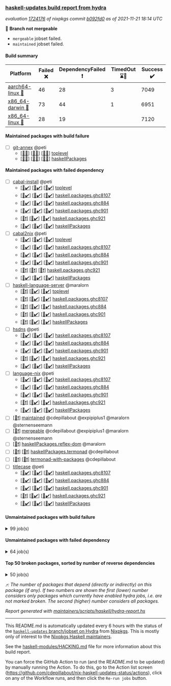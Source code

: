 ### [haskell-updates build report from hydra](https://hydra.nixos.org/jobset/nixpkgs/haskell-updates)
*evaluation [1724176](https://hydra.nixos.org/eval/1724176) of nixpkgs commit [b092fd0](https://github.com/NixOS/nixpkgs/commits/b092fd0cbfef5460940ebedde2d2bffcd016a609) as of 2021-11-21 18:14 UTC*

:red_circle: **Branch not mergeable**
  * `mergeable` jobset failed.
  * `maintained` jobset failed.

#### Build summary

 | Platform | Failed :x: | DependencyFailed :heavy_exclamation_mark: | TimedOut :hourglass::no_entry_sign: | Success :heavy_check_mark: | 
 | --- | --- | --- | --- | --- | 
 | [aarch64-linux :iphone:](https://hydra.nixos.org/eval/1724176?filter=.aarch64-linux) | 46 | 28 | 3 | 7049 | 
 | [x86_64-darwin :apple:](https://hydra.nixos.org/eval/1724176?filter=.x86_64-darwin) | 73 | 44 | 1 | 6951 | 
 | [x86_64-linux :penguin:](https://hydra.nixos.org/eval/1724176?filter=.x86_64-linux) | 28 | 19 |  | 7120 | 
#### Maintained packages with build failure
- [ ] [git-annex](https://hydra.nixos.org/eval/1724176?filter=git-annex) @peti
  - [[:iphone::x:]](https://hydra.nixos.org/build/158957384) [[:apple::x:]](https://hydra.nixos.org/build/158957386) [[:penguin::x:]](https://hydra.nixos.org/build/158957381) [toplevel](https://hydra.nixos.org/eval/1724176?filter=git-annex)
  - [[:iphone::x:]](https://hydra.nixos.org/build/158957385) [[:apple::x:]](https://hydra.nixos.org/build/158957382) [[:penguin::x:]](https://hydra.nixos.org/build/158957383) [haskellPackages](https://hydra.nixos.org/eval/1724176?filter=haskellPackages.git-annex)
#### Maintained packages with failed dependency
- [ ] [cabal-install](https://hydra.nixos.org/eval/1724176?filter=cabal-install) @peti
  - [[:iphone::heavy_check_mark:]](https://hydra.nixos.org/build/158859488) [[:apple::heavy_check_mark:]](https://hydra.nixos.org/build/158857096) [[:penguin::heavy_check_mark:]](https://hydra.nixos.org/build/158854179) [toplevel](https://hydra.nixos.org/eval/1724176?filter=cabal-install)
  - [[:iphone::heavy_check_mark:]](https://hydra.nixos.org/build/158849756) [[:apple::heavy_check_mark:]](https://hydra.nixos.org/build/158850633) [[:penguin::heavy_check_mark:]](https://hydra.nixos.org/build/158853726) [haskell.packages.ghc8107](https://hydra.nixos.org/eval/1724176?filter=haskell.packages.ghc8107.cabal-install)
  - [[:iphone::heavy_check_mark:]](https://hydra.nixos.org/build/158862111) [[:apple::heavy_check_mark:]](https://hydra.nixos.org/build/158853501) [[:penguin::heavy_check_mark:]](https://hydra.nixos.org/build/158854679) [haskell.packages.ghc884](https://hydra.nixos.org/eval/1724176?filter=haskell.packages.ghc884.cabal-install)
  - [[:iphone::heavy_check_mark:]](https://hydra.nixos.org/build/158848129) [[:apple::heavy_check_mark:]](https://hydra.nixos.org/build/158852590) [[:penguin::heavy_check_mark:]](https://hydra.nixos.org/build/158852703) [haskell.packages.ghc901](https://hydra.nixos.org/eval/1724176?filter=haskell.packages.ghc901.cabal-install)
  - [[:iphone::heavy_exclamation_mark:]](https://hydra.nixos.org/build/158858423) [[:apple::heavy_check_mark:]](https://hydra.nixos.org/build/158848823) [[:penguin::heavy_check_mark:]](https://hydra.nixos.org/build/158851921) [haskell.packages.ghc921](https://hydra.nixos.org/eval/1724176?filter=haskell.packages.ghc921.cabal-install)
  - [[:iphone::heavy_check_mark:]](https://hydra.nixos.org/build/158861502) [[:apple::heavy_check_mark:]](https://hydra.nixos.org/build/158859272) [[:penguin::heavy_check_mark:]](https://hydra.nixos.org/build/158861834) [haskellPackages](https://hydra.nixos.org/eval/1724176?filter=haskellPackages.cabal-install)
- [ ] [cabal2nix](https://hydra.nixos.org/eval/1724176?filter=cabal2nix) @peti
  - [[:iphone::heavy_check_mark:]](https://hydra.nixos.org/build/158861540) [[:apple::heavy_check_mark:]](https://hydra.nixos.org/build/158852457) [[:penguin::heavy_check_mark:]](https://hydra.nixos.org/build/158855330) [toplevel](https://hydra.nixos.org/eval/1724176?filter=cabal2nix)
  - [[:iphone::heavy_check_mark:]](https://hydra.nixos.org/build/158847732) [[:apple::heavy_check_mark:]](https://hydra.nixos.org/build/158858428) [[:penguin::heavy_check_mark:]](https://hydra.nixos.org/build/158859722) [haskell.packages.ghc8107](https://hydra.nixos.org/eval/1724176?filter=haskell.packages.ghc8107.cabal2nix)
  - [[:iphone::heavy_check_mark:]](https://hydra.nixos.org/build/158847921) [[:apple::heavy_check_mark:]](https://hydra.nixos.org/build/158855895) [[:penguin::heavy_check_mark:]](https://hydra.nixos.org/build/158853678) [haskell.packages.ghc884](https://hydra.nixos.org/eval/1724176?filter=haskell.packages.ghc884.cabal2nix)
  - [[:iphone::heavy_check_mark:]](https://hydra.nixos.org/build/158949826) [[:apple::heavy_check_mark:]](https://hydra.nixos.org/build/158949834) [[:penguin::heavy_check_mark:]](https://hydra.nixos.org/build/158949831) [haskell.packages.ghc901](https://hydra.nixos.org/eval/1724176?filter=haskell.packages.ghc901.cabal2nix)
  - [[:iphone::heavy_exclamation_mark:]](https://hydra.nixos.org/build/158949833) [[:apple::heavy_exclamation_mark:]](https://hydra.nixos.org/build/158949842) [[:penguin::heavy_exclamation_mark:]](https://hydra.nixos.org/build/158949824) [haskell.packages.ghc921](https://hydra.nixos.org/eval/1724176?filter=haskell.packages.ghc921.cabal2nix)
  - [[:iphone::heavy_check_mark:]](https://hydra.nixos.org/build/158850234) [[:apple::heavy_check_mark:]](https://hydra.nixos.org/build/158861684) [[:penguin::heavy_check_mark:]](https://hydra.nixos.org/build/158858318) [haskellPackages](https://hydra.nixos.org/eval/1724176?filter=haskellPackages.cabal2nix)
- [ ] [haskell-language-server](https://hydra.nixos.org/eval/1724176?filter=haskell-language-server) @maralorn
  - [[:iphone::heavy_exclamation_mark:]](https://hydra.nixos.org/build/158949827) [[:apple::heavy_check_mark:]](https://hydra.nixos.org/build/158949851) [[:penguin::heavy_check_mark:]](https://hydra.nixos.org/build/158949828) [toplevel](https://hydra.nixos.org/eval/1724176?filter=haskell-language-server)
  - [[:iphone::heavy_exclamation_mark:]](https://hydra.nixos.org/build/158949844) [[:apple::heavy_check_mark:]](https://hydra.nixos.org/build/158948520) [[:penguin::heavy_check_mark:]](https://hydra.nixos.org/build/158948509) [haskell.packages.ghc8107](https://hydra.nixos.org/eval/1724176?filter=haskell.packages.ghc8107.haskell-language-server)
  - [[:iphone::heavy_exclamation_mark:]](https://hydra.nixos.org/build/158949849) [[:apple::heavy_check_mark:]](https://hydra.nixos.org/build/158948518) [[:penguin::heavy_check_mark:]](https://hydra.nixos.org/build/158948523) [haskell.packages.ghc884](https://hydra.nixos.org/eval/1724176?filter=haskell.packages.ghc884.haskell-language-server)
  - [[:iphone::heavy_exclamation_mark:]](https://hydra.nixos.org/build/158949848) [[:apple::heavy_check_mark:]](https://hydra.nixos.org/build/158949839) [[:penguin::heavy_check_mark:]](https://hydra.nixos.org/build/158949840) [haskell.packages.ghc901](https://hydra.nixos.org/eval/1724176?filter=haskell.packages.ghc901.haskell-language-server)
  - [[:iphone::heavy_exclamation_mark:]](https://hydra.nixos.org/build/158949850) [[:apple::heavy_check_mark:]](https://hydra.nixos.org/build/158948515) [[:penguin::heavy_check_mark:]](https://hydra.nixos.org/build/158948521) [haskellPackages](https://hydra.nixos.org/eval/1724176?filter=haskellPackages.haskell-language-server)
- [ ] [hsdns](https://hydra.nixos.org/eval/1724176?filter=hsdns) @peti
  - [[:iphone::heavy_check_mark:]](https://hydra.nixos.org/build/158167926) [[:apple::heavy_check_mark:]](https://hydra.nixos.org/build/158177816) [[:penguin::heavy_check_mark:]](https://hydra.nixos.org/build/158184888) [haskell.packages.ghc8107](https://hydra.nixos.org/eval/1724176?filter=haskell.packages.ghc8107.hsdns)
  - [[:iphone::heavy_check_mark:]](https://hydra.nixos.org/build/158178147) [[:apple::heavy_check_mark:]](https://hydra.nixos.org/build/158171568) [[:penguin::heavy_check_mark:]](https://hydra.nixos.org/build/158180260) [haskell.packages.ghc884](https://hydra.nixos.org/eval/1724176?filter=haskell.packages.ghc884.hsdns)
  - [[:iphone::heavy_check_mark:]](https://hydra.nixos.org/build/158173050) [[:apple::heavy_check_mark:]](https://hydra.nixos.org/build/158183912) [[:penguin::heavy_check_mark:]](https://hydra.nixos.org/build/158167851) [haskell.packages.ghc901](https://hydra.nixos.org/eval/1724176?filter=haskell.packages.ghc901.hsdns)
  - [[:iphone::heavy_exclamation_mark:]](https://hydra.nixos.org/build/158856827) [[:apple::heavy_check_mark:]](https://hydra.nixos.org/build/158857146) [[:penguin::heavy_check_mark:]](https://hydra.nixos.org/build/158852262) [haskell.packages.ghc921](https://hydra.nixos.org/eval/1724176?filter=haskell.packages.ghc921.hsdns)
  - [[:iphone::heavy_check_mark:]](https://hydra.nixos.org/build/158179287) [[:apple::heavy_check_mark:]](https://hydra.nixos.org/build/158174569) [[:penguin::heavy_check_mark:]](https://hydra.nixos.org/build/158171448) [haskellPackages](https://hydra.nixos.org/eval/1724176?filter=haskellPackages.hsdns)
- [ ] [language-nix](https://hydra.nixos.org/eval/1724176?filter=language-nix) @peti
  - [[:iphone::heavy_check_mark:]](https://hydra.nixos.org/build/158858884) [[:apple::heavy_check_mark:]](https://hydra.nixos.org/build/158850764) [[:penguin::heavy_check_mark:]](https://hydra.nixos.org/build/158855967) [haskell.packages.ghc8107](https://hydra.nixos.org/eval/1724176?filter=haskell.packages.ghc8107.language-nix)
  - [[:iphone::heavy_check_mark:]](https://hydra.nixos.org/build/158855687) [[:apple::heavy_check_mark:]](https://hydra.nixos.org/build/158860034) [[:penguin::heavy_check_mark:]](https://hydra.nixos.org/build/158862156) [haskell.packages.ghc884](https://hydra.nixos.org/eval/1724176?filter=haskell.packages.ghc884.language-nix)
  - [[:iphone::heavy_check_mark:]](https://hydra.nixos.org/build/158949852) [[:apple::heavy_check_mark:]](https://hydra.nixos.org/build/158949829) [[:penguin::heavy_check_mark:]](https://hydra.nixos.org/build/158949823) [haskell.packages.ghc901](https://hydra.nixos.org/eval/1724176?filter=haskell.packages.ghc901.language-nix)
  - [[:iphone::heavy_exclamation_mark:]](https://hydra.nixos.org/build/158949841) [[:apple::heavy_check_mark:]](https://hydra.nixos.org/build/158949835) [[:penguin::heavy_check_mark:]](https://hydra.nixos.org/build/158949838) [haskell.packages.ghc921](https://hydra.nixos.org/eval/1724176?filter=haskell.packages.ghc921.language-nix)
  - [[:iphone::heavy_check_mark:]](https://hydra.nixos.org/build/158858262) [[:apple::heavy_check_mark:]](https://hydra.nixos.org/build/158859525) [[:penguin::heavy_check_mark:]](https://hydra.nixos.org/build/158851511) [haskellPackages](https://hydra.nixos.org/eval/1724176?filter=haskellPackages.language-nix)
- [ ] [[:penguin::heavy_exclamation_mark:]](https://hydra.nixos.org/build/158957380) [maintained](https://hydra.nixos.org/eval/1724176?filter=maintained) @cdepillabout @expipiplus1 @maralorn @sternenseemann
- [ ] [[:penguin::heavy_exclamation_mark:]](https://hydra.nixos.org/build/158949832) [mergeable](https://hydra.nixos.org/eval/1724176?filter=mergeable) @cdepillabout @expipiplus1 @maralorn @sternenseemann
- [ ] [[:penguin::heavy_exclamation_mark:]](https://hydra.nixos.org/build/158858461) [haskellPackages.reflex-dom](https://hydra.nixos.org/eval/1724176?filter=haskellPackages.reflex-dom) @maralorn
- [ ] [[:iphone::heavy_exclamation_mark:]](https://hydra.nixos.org/build/158854925) [[:penguin::heavy_exclamation_mark:]](https://hydra.nixos.org/build/158849076) [haskellPackages.termonad](https://hydra.nixos.org/eval/1724176?filter=haskellPackages.termonad) @cdepillabout
- [ ] [[:iphone::heavy_exclamation_mark:]](https://hydra.nixos.org/build/158854335) [[:penguin::heavy_exclamation_mark:]](https://hydra.nixos.org/build/158859447) [termonad-with-packages](https://hydra.nixos.org/eval/1724176?filter=termonad-with-packages) @cdepillabout
- [ ] [titlecase](https://hydra.nixos.org/eval/1724176?filter=titlecase) @peti
  - [[:iphone::heavy_check_mark:]](https://hydra.nixos.org/build/158852347) [[:apple::heavy_check_mark:]](https://hydra.nixos.org/build/158854243) [[:penguin::heavy_check_mark:]](https://hydra.nixos.org/build/158847876) [haskell.packages.ghc8107](https://hydra.nixos.org/eval/1724176?filter=haskell.packages.ghc8107.titlecase)
  - [[:iphone::heavy_check_mark:]](https://hydra.nixos.org/build/158849776) [[:apple::heavy_check_mark:]](https://hydra.nixos.org/build/158850772) [[:penguin::heavy_check_mark:]](https://hydra.nixos.org/build/158853456) [haskell.packages.ghc884](https://hydra.nixos.org/eval/1724176?filter=haskell.packages.ghc884.titlecase)
  - [[:iphone::heavy_check_mark:]](https://hydra.nixos.org/build/158860823) [[:apple::heavy_check_mark:]](https://hydra.nixos.org/build/158847764) [[:penguin::heavy_check_mark:]](https://hydra.nixos.org/build/158850091) [haskell.packages.ghc901](https://hydra.nixos.org/eval/1724176?filter=haskell.packages.ghc901.titlecase)
  - [[:iphone::heavy_exclamation_mark:]](https://hydra.nixos.org/build/158853791) [[:apple::heavy_check_mark:]](https://hydra.nixos.org/build/158857747) [[:penguin::heavy_check_mark:]](https://hydra.nixos.org/build/158850179) [haskell.packages.ghc921](https://hydra.nixos.org/eval/1724176?filter=haskell.packages.ghc921.titlecase)
  - [[:iphone::heavy_check_mark:]](https://hydra.nixos.org/build/158851159) [[:apple::heavy_check_mark:]](https://hydra.nixos.org/build/158857090) [[:penguin::heavy_check_mark:]](https://hydra.nixos.org/build/158854010) [haskellPackages](https://hydra.nixos.org/eval/1724176?filter=haskellPackages.titlecase)
#### Unmaintained packages with build failure
<details><summary>99 job(s) </summary>

- [ ] [[:iphone::heavy_check_mark:]](https://hydra.nixos.org/build/158174882) [[:apple::x:]](https://hydra.nixos.org/build/158178724) [[:penguin::heavy_check_mark:]](https://hydra.nixos.org/build/158186251) [haskellPackages.sdp](https://hydra.nixos.org/eval/1724176?filter=haskellPackages.sdp)  :arrow_heading_up: 9 | 9
- [ ] [[:iphone::x:]](https://hydra.nixos.org/build/158847971) [[:penguin::x:]](https://hydra.nixos.org/build/158848199) [haskellPackages.gi-javascriptcore](https://hydra.nixos.org/eval/1724176?filter=haskellPackages.gi-javascriptcore)  :arrow_heading_up: 7 | 18
- [ ] [[:iphone::x:]](https://hydra.nixos.org/build/158851318) [[:apple::x:]](https://hydra.nixos.org/build/158855892) [[:penguin::x:]](https://hydra.nixos.org/build/158859096) [haskellPackages.gi-soup](https://hydra.nixos.org/eval/1724176?filter=haskellPackages.gi-soup)  :arrow_heading_up: 7 | 18
- [ ] [[:iphone::heavy_check_mark:]](https://hydra.nixos.org/build/158861466) [[:apple::x:]](https://hydra.nixos.org/build/158852705) [[:penguin::heavy_check_mark:]](https://hydra.nixos.org/build/158856537) [haskellPackages.di-core](https://hydra.nixos.org/eval/1724176?filter=haskellPackages.di-core)  :arrow_heading_up: 7 | 11
- [ ] [[:iphone::heavy_check_mark:]](https://hydra.nixos.org/build/158861334) [[:apple::x:]](https://hydra.nixos.org/build/158851459) [[:penguin::heavy_check_mark:]](https://hydra.nixos.org/build/158850490) [haskellPackages.junit-xml](https://hydra.nixos.org/eval/1724176?filter=haskellPackages.junit-xml)  :arrow_heading_up: 7 | 9
- [ ] [[:iphone::heavy_check_mark:]](https://hydra.nixos.org/build/158858340) [[:apple::x:]](https://hydra.nixos.org/build/158849240) [[:penguin::heavy_check_mark:]](https://hydra.nixos.org/build/158857820) [haskellPackages.thyme](https://hydra.nixos.org/eval/1724176?filter=haskellPackages.thyme)  :arrow_heading_up: 6 | 15
- [ ] [[:iphone::x:]](https://hydra.nixos.org/build/158849103) [[:apple::heavy_check_mark:]](https://hydra.nixos.org/build/158851457) [[:penguin::heavy_check_mark:]](https://hydra.nixos.org/build/158850080) [haskellPackages.libBF](https://hydra.nixos.org/eval/1724176?filter=haskellPackages.libBF)  :arrow_heading_up: 4 | 20
- [ ] [[:iphone::heavy_check_mark:]](https://hydra.nixos.org/build/158849948) [[:apple::x:]](https://hydra.nixos.org/build/158854538) [[:penguin::heavy_check_mark:]](https://hydra.nixos.org/build/158848072) [haskellPackages.exinst](https://hydra.nixos.org/eval/1724176?filter=haskellPackages.exinst)  :arrow_heading_up: 4 | 6
- [ ] [[:iphone::x:]](https://hydra.nixos.org/build/158850684) [[:apple::x:]](https://hydra.nixos.org/build/158854648) [[:penguin::x:]](https://hydra.nixos.org/build/158855313) [haskellPackages.gi-gst](https://hydra.nixos.org/eval/1724176?filter=haskellPackages.gi-gst)  :arrow_heading_up: 3 | 6
- [ ] [[:iphone::x:]](https://hydra.nixos.org/build/158850642) [[:apple::heavy_check_mark:]](https://hydra.nixos.org/build/158848989) [[:penguin::heavy_check_mark:]](https://hydra.nixos.org/build/158849778) [haskellPackages.ptr-poker](https://hydra.nixos.org/eval/1724176?filter=haskellPackages.ptr-poker)  :arrow_heading_up: 3 | 4
- [ ] [[:iphone::x:]](https://hydra.nixos.org/build/158948460) [[:penguin::x:]](https://hydra.nixos.org/build/158948459) [haskellPackages.gi-cogl](https://hydra.nixos.org/eval/1724176?filter=haskellPackages.gi-cogl)  :arrow_heading_up: 2 | 2
- [ ] [[:iphone::x:]](https://hydra.nixos.org/build/158860520) [[:apple::heavy_check_mark:]](https://hydra.nixos.org/build/158856485) [[:penguin::heavy_check_mark:]](https://hydra.nixos.org/build/158848207) [haskellPackages.OrderedBits](https://hydra.nixos.org/eval/1724176?filter=haskellPackages.OrderedBits)  :arrow_heading_up: 1 | 36
- [ ] [[:iphone::x:]](https://hydra.nixos.org/build/158857945) [[:apple::heavy_check_mark:]](https://hydra.nixos.org/build/158850842) [[:penguin::heavy_check_mark:]](https://hydra.nixos.org/build/158850289) [haskellPackages.type-natural](https://hydra.nixos.org/eval/1724176?filter=haskellPackages.type-natural)  :arrow_heading_up: 1 | 4
- [ ] [[:iphone::x:]](https://hydra.nixos.org/build/158171488) [[:apple::heavy_check_mark:]](https://hydra.nixos.org/build/158166466) [[:penguin::heavy_check_mark:]](https://hydra.nixos.org/build/158176025) [haskellPackages.long-double](https://hydra.nixos.org/eval/1724176?filter=haskellPackages.long-double)  :arrow_heading_up: 1 | 2
- [ ] [[:iphone::x:]](https://hydra.nixos.org/build/158856719) [[:apple::x:]](https://hydra.nixos.org/build/158858493) [[:penguin::x:]](https://hydra.nixos.org/build/158852016) [haskellPackages.dovetail](https://hydra.nixos.org/eval/1724176?filter=haskellPackages.dovetail)  :arrow_heading_up: 1 | 1
- [ ] [[:iphone::x:]](https://hydra.nixos.org/build/158174481) [[:apple::x:]](https://hydra.nixos.org/build/158173479) [[:penguin::heavy_check_mark:]](https://hydra.nixos.org/build/158172713) [haskellPackages.easytensor](https://hydra.nixos.org/eval/1724176?filter=haskellPackages.easytensor)  :arrow_heading_up: 1 | 1
- [ ] [[:iphone::heavy_check_mark:]](https://hydra.nixos.org/build/158859418) [[:apple::x:]](https://hydra.nixos.org/build/158858379) [[:penguin::heavy_check_mark:]](https://hydra.nixos.org/build/158849295) [haskellPackages.gi-gdkx11](https://hydra.nixos.org/eval/1724176?filter=haskellPackages.gi-gdkx11)  :arrow_heading_up: 1 | 1
- [ ] [[:iphone::x:]](https://hydra.nixos.org/build/158851393) [[:apple::x:]](https://hydra.nixos.org/build/158855696) [[:penguin::x:]](https://hydra.nixos.org/build/158852214) [haskellPackages.gi-json](https://hydra.nixos.org/eval/1724176?filter=haskellPackages.gi-json)  :arrow_heading_up: 1 | 1
- [ ] [[:iphone::x:]](https://hydra.nixos.org/build/158850107) [[:apple::x:]](https://hydra.nixos.org/build/158861974) [[:penguin::x:]](https://hydra.nixos.org/build/158853277) [haskellPackages.gi-pangocairo](https://hydra.nixos.org/eval/1724176?filter=haskellPackages.gi-pangocairo)  :arrow_heading_up: 1 | 1
- [ ] [[:iphone::x:]](https://hydra.nixos.org/build/158848423) [[:penguin::x:]](https://hydra.nixos.org/build/158855668) [haskellPackages.gi-vte](https://hydra.nixos.org/eval/1724176?filter=haskellPackages.gi-vte)  :arrow_heading_up: 1 | 1
- [ ] [[:iphone::x:]](https://hydra.nixos.org/build/158948524) [[:apple::heavy_check_mark:]](https://hydra.nixos.org/build/158948514) [[:penguin::heavy_check_mark:]](https://hydra.nixos.org/build/158948512) [haskellPackages.hls-hlint-plugin](https://hydra.nixos.org/eval/1724176?filter=haskellPackages.hls-hlint-plugin)  :arrow_heading_up: 1 | 1
- [ ] [[:iphone::heavy_check_mark:]](https://hydra.nixos.org/build/158171757) [[:apple::x:]](https://hydra.nixos.org/build/158166135) [[:penguin::heavy_check_mark:]](https://hydra.nixos.org/build/158176699) [haskellPackages.keep-alive](https://hydra.nixos.org/eval/1724176?filter=haskellPackages.keep-alive)  :arrow_heading_up: 1 | 1
- [ ] [[:iphone::heavy_check_mark:]](https://hydra.nixos.org/build/158853648) [[:apple::x:]](https://hydra.nixos.org/build/158848056) [[:penguin::heavy_check_mark:]](https://hydra.nixos.org/build/158859990) [haskellPackages.loc](https://hydra.nixos.org/eval/1724176?filter=haskellPackages.loc)  :arrow_heading_up: 1 | 1
- [ ] [[:iphone::x:]](https://hydra.nixos.org/build/158860031) [[:apple::heavy_check_mark:]](https://hydra.nixos.org/build/158855160) [[:penguin::heavy_check_mark:]](https://hydra.nixos.org/build/158849207) [haskellPackages.nlopt-haskell](https://hydra.nixos.org/eval/1724176?filter=haskellPackages.nlopt-haskell)  :arrow_heading_up: 1 | 1
- [ ] [[:iphone::heavy_check_mark:]](https://hydra.nixos.org/build/158856287) [[:apple::x:]](https://hydra.nixos.org/build/158850438) [[:penguin::heavy_check_mark:]](https://hydra.nixos.org/build/158860855) [haskellPackages.opencv](https://hydra.nixos.org/eval/1724176?filter=haskellPackages.opencv)  :arrow_heading_up: 1 | 1
- [ ] [[:iphone::heavy_check_mark:]](https://hydra.nixos.org/build/158857322) [[:apple::x:]](https://hydra.nixos.org/build/158860470) [[:penguin::heavy_check_mark:]](https://hydra.nixos.org/build/158848735) [haskellPackages.sequence-formats](https://hydra.nixos.org/eval/1724176?filter=haskellPackages.sequence-formats)  :arrow_heading_up: 1 | 1
- [ ] [[:iphone::x:]](https://hydra.nixos.org/build/158178337) [[:apple::heavy_check_mark:]](https://hydra.nixos.org/build/158169670) [[:penguin::heavy_check_mark:]](https://hydra.nixos.org/build/158175314) [haskellPackages.unicode-properties](https://hydra.nixos.org/eval/1724176?filter=haskellPackages.unicode-properties)  :arrow_heading_up: 1 | 1
- [ ] [[:iphone::x:]](https://hydra.nixos.org/build/158857571) [[:apple::heavy_check_mark:]](https://hydra.nixos.org/build/158861149) [[:penguin::heavy_check_mark:]](https://hydra.nixos.org/build/158854318) [haskellPackages.accelerate-llvm](https://hydra.nixos.org/eval/1724176?filter=haskellPackages.accelerate-llvm)  :arrow_heading_up: 0 | 8
- [ ] [[:iphone::x:]](https://hydra.nixos.org/build/158177182) [[:apple::heavy_check_mark:]](https://hydra.nixos.org/build/158173873) [[:penguin::heavy_check_mark:]](https://hydra.nixos.org/build/158167438) [haskellPackages.freetype2](https://hydra.nixos.org/eval/1724176?filter=haskellPackages.freetype2)  :arrow_heading_up: 0 | 7
- [ ] [[:iphone::heavy_check_mark:]](https://hydra.nixos.org/build/158854490) [[:apple::x:]](https://hydra.nixos.org/build/158855324) [[:penguin::heavy_check_mark:]](https://hydra.nixos.org/build/158861234) [haskellPackages.pipes-zlib](https://hydra.nixos.org/eval/1724176?filter=haskellPackages.pipes-zlib)  :arrow_heading_up: 0 | 6
- [ ] [[:iphone::heavy_check_mark:]](https://hydra.nixos.org/build/158184242) [[:apple::x:]](https://hydra.nixos.org/build/158185673) [[:penguin::heavy_check_mark:]](https://hydra.nixos.org/build/158170921) [haskellPackages.hmidi](https://hydra.nixos.org/eval/1724176?filter=haskellPackages.hmidi)  :arrow_heading_up: 0 | 4
- [ ] [[:iphone::heavy_check_mark:]](https://hydra.nixos.org/build/158857874) [[:apple::x:]](https://hydra.nixos.org/build/158850813) [[:penguin::heavy_check_mark:]](https://hydra.nixos.org/build/158849730) [haskellPackages.zip](https://hydra.nixos.org/eval/1724176?filter=haskellPackages.zip)  :arrow_heading_up: 0 | 4
- [ ] [[:iphone::x:]](https://hydra.nixos.org/build/158851043) [[:penguin::x:]](https://hydra.nixos.org/build/158851773) [haskellPackages.gi-ostree](https://hydra.nixos.org/eval/1724176?filter=haskellPackages.gi-ostree)  :arrow_heading_up: 0 | 2
- [ ] [[:iphone::heavy_check_mark:]](https://hydra.nixos.org/build/158849319) [[:apple::x:]](https://hydra.nixos.org/build/158847910) [[:penguin::heavy_check_mark:]](https://hydra.nixos.org/build/158859828) [haskellPackages.posix-socket](https://hydra.nixos.org/eval/1724176?filter=haskellPackages.posix-socket)  :arrow_heading_up: 0 | 2
- [ ] [[:iphone::x:]](https://hydra.nixos.org/build/158860604) [[:apple::heavy_check_mark:]](https://hydra.nixos.org/build/158861826) [[:penguin::heavy_check_mark:]](https://hydra.nixos.org/build/158858748) [haskellPackages.quic](https://hydra.nixos.org/eval/1724176?filter=haskellPackages.quic)  :arrow_heading_up: 0 | 2
- [ ] [[:iphone::x:]](https://hydra.nixos.org/build/158855928) [[:apple::x:]](https://hydra.nixos.org/build/158858586) [[:penguin::x:]](https://hydra.nixos.org/build/158858664) [haskellPackages.dear-imgui](https://hydra.nixos.org/eval/1724176?filter=haskellPackages.dear-imgui)  :arrow_heading_up: 0 | 1
- [ ] [[:iphone::x:]](https://hydra.nixos.org/build/158849068) [[:apple::x:]](https://hydra.nixos.org/build/158853089) [[:penguin::x:]](https://hydra.nixos.org/build/158853596) [haskellPackages.exploring-interpreters](https://hydra.nixos.org/eval/1724176?filter=haskellPackages.exploring-interpreters)  :arrow_heading_up: 0 | 1
- [ ] [[:iphone::x:]](https://hydra.nixos.org/build/158859239) [[:penguin::x:]](https://hydra.nixos.org/build/158856124) [haskellPackages.gi-ggit](https://hydra.nixos.org/eval/1724176?filter=haskellPackages.gi-ggit)  :arrow_heading_up: 0 | 1
- [ ] [[:iphone::x:]](https://hydra.nixos.org/build/158850793) [[:apple::x:]](https://hydra.nixos.org/build/158850429) [[:penguin::x:]](https://hydra.nixos.org/build/158857025) [haskellPackages.gi-gtksource](https://hydra.nixos.org/eval/1724176?filter=haskellPackages.gi-gtksource)  :arrow_heading_up: 0 | 1
- [ ] [[:iphone::heavy_check_mark:]](https://hydra.nixos.org/build/158169821) [[:apple::x:]](https://hydra.nixos.org/build/158179292) [[:penguin::heavy_check_mark:]](https://hydra.nixos.org/build/158172696) [haskellPackages.hamid](https://hydra.nixos.org/eval/1724176?filter=haskellPackages.hamid)  :arrow_heading_up: 0 | 1
- [ ] [[:iphone::heavy_check_mark:]](https://hydra.nixos.org/build/158859572) [[:apple::x:]](https://hydra.nixos.org/build/158849030) [[:penguin::heavy_check_mark:]](https://hydra.nixos.org/build/158855236) [haskellPackages.hmatrix-morpheus](https://hydra.nixos.org/eval/1724176?filter=haskellPackages.hmatrix-morpheus)  :arrow_heading_up: 0 | 1
- [ ] [[:iphone::heavy_check_mark:]](https://hydra.nixos.org/build/158180845) [[:apple::x:]](https://hydra.nixos.org/build/158183870) [[:penguin::heavy_check_mark:]](https://hydra.nixos.org/build/158176031) [haskellPackages.huckleberry](https://hydra.nixos.org/eval/1724176?filter=haskellPackages.huckleberry)  :arrow_heading_up: 0 | 1
- [ ] [[:iphone::x:]](https://hydra.nixos.org/build/158171195) [[:apple::heavy_check_mark:]](https://hydra.nixos.org/build/158173460) [[:penguin::heavy_check_mark:]](https://hydra.nixos.org/build/158173159) [haskellPackages.picosat](https://hydra.nixos.org/eval/1724176?filter=haskellPackages.picosat)  :arrow_heading_up: 0 | 1
- [ ] [[:iphone::heavy_check_mark:]](https://hydra.nixos.org/build/158165387) [[:apple::x:]](https://hydra.nixos.org/build/158186599) [[:penguin::heavy_check_mark:]](https://hydra.nixos.org/build/158183534) [haskellPackages.select](https://hydra.nixos.org/eval/1724176?filter=haskellPackages.select)  :arrow_heading_up: 0 | 1
- [ ] [[:iphone::heavy_check_mark:]](https://hydra.nixos.org/build/158177925) [[:apple::x:]](https://hydra.nixos.org/build/158169081) [[:penguin::heavy_check_mark:]](https://hydra.nixos.org/build/158171187) [haskellPackages.sysinfo](https://hydra.nixos.org/eval/1724176?filter=haskellPackages.sysinfo)  :arrow_heading_up: 0 | 1
- [ ] [[:iphone::heavy_check_mark:]](https://hydra.nixos.org/build/158848626) [[:apple::x:]](https://hydra.nixos.org/build/158855430) [[:penguin::heavy_check_mark:]](https://hydra.nixos.org/build/158852723) [haskellPackages.FractalArt](https://hydra.nixos.org/eval/1724176?filter=haskellPackages.FractalArt) 
- [ ] [[:iphone::x:]](https://hydra.nixos.org/build/158173619) [[:apple::heavy_check_mark:]](https://hydra.nixos.org/build/158175003) [[:penguin::heavy_check_mark:]](https://hydra.nixos.org/build/158184430) [haskellPackages.HsASA](https://hydra.nixos.org/eval/1724176?filter=haskellPackages.HsASA) 
- [ ] [[:iphone::heavy_check_mark:]](https://hydra.nixos.org/build/158848446) [[:apple::heavy_check_mark:]](https://hydra.nixos.org/build/158853709) [[:penguin::x:]](https://hydra.nixos.org/build/158860989) [haskellPackages.binary-io](https://hydra.nixos.org/eval/1724176?filter=haskellPackages.binary-io) 
- [ ] [[:iphone::heavy_check_mark:]](https://hydra.nixos.org/build/158854640) [[:apple::x:]](https://hydra.nixos.org/build/158851479) [[:penguin::heavy_check_mark:]](https://hydra.nixos.org/build/158858504) [haskellPackages.chiphunk](https://hydra.nixos.org/eval/1724176?filter=haskellPackages.chiphunk) 
- [ ] [[:iphone::heavy_check_mark:]](https://hydra.nixos.org/build/158179678) [[:apple::x:]](https://hydra.nixos.org/build/158185186) [[:penguin::heavy_check_mark:]](https://hydra.nixos.org/build/158186792) [haskellPackages.discount](https://hydra.nixos.org/eval/1724176?filter=haskellPackages.discount) 
- [ ] [[:iphone::heavy_check_mark:]](https://hydra.nixos.org/build/158851353) [[:apple::x:]](https://hydra.nixos.org/build/158851074) [[:penguin::heavy_check_mark:]](https://hydra.nixos.org/build/158855778) [haskellPackages.diskhash](https://hydra.nixos.org/eval/1724176?filter=haskellPackages.diskhash) 
- [ ] [[:iphone::heavy_check_mark:]](https://hydra.nixos.org/build/158848244) [[:apple::x:]](https://hydra.nixos.org/build/158849167) [[:penguin::heavy_check_mark:]](https://hydra.nixos.org/build/158861079) [haskellPackages.epub-tools](https://hydra.nixos.org/eval/1724176?filter=haskellPackages.epub-tools) 
- [ ] [[:iphone::heavy_check_mark:]](https://hydra.nixos.org/build/158182864) [[:apple::x:]](https://hydra.nixos.org/build/158175855) [[:penguin::heavy_check_mark:]](https://hydra.nixos.org/build/158172346) [haskellPackages.float128](https://hydra.nixos.org/eval/1724176?filter=haskellPackages.float128) 
- [ ] [[:iphone::heavy_check_mark:]](https://hydra.nixos.org/build/158855111) [[:apple::x:]](https://hydra.nixos.org/build/158851137) [[:penguin::heavy_check_mark:]](https://hydra.nixos.org/build/158858852) [haskellPackages.gerrit](https://hydra.nixos.org/eval/1724176?filter=haskellPackages.gerrit) 
- [ ] [[:iphone::x:]](https://hydra.nixos.org/build/158861550) [[:apple::x:]](https://hydra.nixos.org/build/158860864) [[:penguin::x:]](https://hydra.nixos.org/build/158852409) [haskellPackages.gi-girepository](https://hydra.nixos.org/eval/1724176?filter=haskellPackages.gi-girepository) 
- [ ] [[:iphone::x:]](https://hydra.nixos.org/build/158852000) [[:penguin::x:]](https://hydra.nixos.org/build/158852193) [haskellPackages.gi-gtk-layer-shell](https://hydra.nixos.org/eval/1724176?filter=haskellPackages.gi-gtk-layer-shell) 
- [ ] [[:iphone::x:]](https://hydra.nixos.org/build/158856776) [[:penguin::x:]](https://hydra.nixos.org/build/158851613) [haskellPackages.gi-ibus](https://hydra.nixos.org/eval/1724176?filter=haskellPackages.gi-ibus) 
- [ ] [[:iphone::x:]](https://hydra.nixos.org/build/158852949) [[:apple::x:]](https://hydra.nixos.org/build/158859296) [[:penguin::x:]](https://hydra.nixos.org/build/158848026) [haskellPackages.gi-notify](https://hydra.nixos.org/eval/1724176?filter=haskellPackages.gi-notify) 
- [ ] [[:iphone::x:]](https://hydra.nixos.org/build/158859657) [[:apple::x:]](https://hydra.nixos.org/build/158857212) [[:penguin::x:]](https://hydra.nixos.org/build/158854005) [haskellPackages.gi-poppler](https://hydra.nixos.org/eval/1724176?filter=haskellPackages.gi-poppler) 
- [ ] [[:iphone::x:]](https://hydra.nixos.org/build/158848063) [[:apple::x:]](https://hydra.nixos.org/build/158853412) [[:penguin::x:]](https://hydra.nixos.org/build/158852503) [haskellPackages.gi-rsvg](https://hydra.nixos.org/eval/1724176?filter=haskellPackages.gi-rsvg) 
- [ ] [[:iphone::x:]](https://hydra.nixos.org/build/158854315) [[:apple::x:]](https://hydra.nixos.org/build/158860297) [[:penguin::x:]](https://hydra.nixos.org/build/158857123) [haskellPackages.gi-secret](https://hydra.nixos.org/eval/1724176?filter=haskellPackages.gi-secret) 
- [ ] [[:iphone::x:]](https://hydra.nixos.org/build/158855460) [[:penguin::x:]](https://hydra.nixos.org/build/158861029) [haskellPackages.gi-wnck](https://hydra.nixos.org/eval/1724176?filter=haskellPackages.gi-wnck) 
- [ ] [[:iphone::x:]](https://hydra.nixos.org/build/158660363) [[:penguin::heavy_check_mark:]](https://hydra.nixos.org/build/158660342) [haskellPackages.gnome-keyring](https://hydra.nixos.org/eval/1724176?filter=haskellPackages.gnome-keyring) 
- [ ] [[:iphone::heavy_check_mark:]](https://hydra.nixos.org/build/158851517) [[:apple::x:]](https://hydra.nixos.org/build/158857422) [[:penguin::heavy_check_mark:]](https://hydra.nixos.org/build/158850955) [haskellPackages.gtk-traymanager](https://hydra.nixos.org/eval/1724176?filter=haskellPackages.gtk-traymanager) 
- [ ] [[:iphone::heavy_check_mark:]](https://hydra.nixos.org/build/158169999) [[:apple::x:]](https://hydra.nixos.org/build/158178690) [[:penguin::heavy_check_mark:]](https://hydra.nixos.org/build/158176092) [haskellPackages.hid](https://hydra.nixos.org/eval/1724176?filter=haskellPackages.hid) 
- [ ] [[:iphone::heavy_check_mark:]](https://hydra.nixos.org/build/158849329) [[:apple::x:]](https://hydra.nixos.org/build/158853988) [[:penguin::heavy_check_mark:]](https://hydra.nixos.org/build/158851875) [haskellPackages.higher-leveldb](https://hydra.nixos.org/eval/1724176?filter=haskellPackages.higher-leveldb) 
- [ ] [[:iphone::heavy_check_mark:]](https://hydra.nixos.org/build/158848613) [[:apple::x:]](https://hydra.nixos.org/build/158854489) [[:penguin::heavy_check_mark:]](https://hydra.nixos.org/build/158852334) [haskellPackages.highlight](https://hydra.nixos.org/eval/1724176?filter=haskellPackages.highlight) 
- [ ] [[:iphone::heavy_check_mark:]](https://hydra.nixos.org/build/158852537) [[:apple::x:]](https://hydra.nixos.org/build/158850259) [[:penguin::heavy_check_mark:]](https://hydra.nixos.org/build/158859231) [haskellPackages.hinotify-conduit](https://hydra.nixos.org/eval/1724176?filter=haskellPackages.hinotify-conduit) 
- [ ] [[:iphone::x:]](https://hydra.nixos.org/build/158850846) [[:apple::x:]](https://hydra.nixos.org/build/158848283) [[:penguin::x:]](https://hydra.nixos.org/build/158856298) [haskellPackages.hls-rename-plugin](https://hydra.nixos.org/eval/1724176?filter=haskellPackages.hls-rename-plugin) 
- [ ] [[:iphone::x:]](https://hydra.nixos.org/build/158850552) [[:apple::heavy_check_mark:]](https://hydra.nixos.org/build/158861020) [[:penguin::heavy_check_mark:]](https://hydra.nixos.org/build/158856148) [haskellPackages.hq](https://hydra.nixos.org/eval/1724176?filter=haskellPackages.hq) 
- [ ] [[:iphone::heavy_check_mark:]](https://hydra.nixos.org/build/158850232) [[:apple::x:]](https://hydra.nixos.org/build/158856421) [[:penguin::heavy_check_mark:]](https://hydra.nixos.org/build/158855395) [haskellPackages.hs](https://hydra.nixos.org/eval/1724176?filter=haskellPackages.hs) 
- [ ] [[:iphone::heavy_check_mark:]](https://hydra.nixos.org/build/158170141) [[:apple::x:]](https://hydra.nixos.org/build/158180755) [[:penguin::heavy_check_mark:]](https://hydra.nixos.org/build/158167959) [haskellPackages.hsshellscript](https://hydra.nixos.org/eval/1724176?filter=haskellPackages.hsshellscript) 
- [ ] [[:iphone::heavy_check_mark:]](https://hydra.nixos.org/build/158180614) [[:apple::x:]](https://hydra.nixos.org/build/158175752) [[:penguin::heavy_check_mark:]](https://hydra.nixos.org/build/158169957) [haskellPackages.hssourceinfo](https://hydra.nixos.org/eval/1724176?filter=haskellPackages.hssourceinfo) 
- [ ] [[:iphone::heavy_check_mark:]](https://hydra.nixos.org/build/158851758) [[:apple::x:]](https://hydra.nixos.org/build/158849228) [[:penguin::heavy_check_mark:]](https://hydra.nixos.org/build/158854910) [haskellPackages.ipcvar](https://hydra.nixos.org/eval/1724176?filter=haskellPackages.ipcvar) 
- [ ] [[:iphone::heavy_check_mark:]](https://hydra.nixos.org/build/158178270) [[:apple::x:]](https://hydra.nixos.org/build/158186270) [[:penguin::heavy_check_mark:]](https://hydra.nixos.org/build/158183921) [haskellPackages.linux-framebuffer](https://hydra.nixos.org/eval/1724176?filter=haskellPackages.linux-framebuffer) 
- [ ] [[:iphone::heavy_check_mark:]](https://hydra.nixos.org/build/158860870) [[:apple::x:]](https://hydra.nixos.org/build/158850439) [[:penguin::heavy_check_mark:]](https://hydra.nixos.org/build/158850605) [haskellPackages.mediawiki2latex](https://hydra.nixos.org/eval/1724176?filter=haskellPackages.mediawiki2latex) 
- [ ] [[:iphone::x:]](https://hydra.nixos.org/build/158847956) [[:apple::x:]](https://hydra.nixos.org/build/158853984) [[:penguin::x:]](https://hydra.nixos.org/build/158848470) [haskellPackages.melf](https://hydra.nixos.org/eval/1724176?filter=haskellPackages.melf) 
- [ ] [[:iphone::heavy_check_mark:]](https://hydra.nixos.org/build/158848694) [[:apple::x:]](https://hydra.nixos.org/build/158852758) [[:penguin::heavy_check_mark:]](https://hydra.nixos.org/build/158851131) [haskellPackages.mercury-api](https://hydra.nixos.org/eval/1724176?filter=haskellPackages.mercury-api) 
- [ ] [[:iphone::heavy_check_mark:]](https://hydra.nixos.org/build/158852088) [[:apple::x:]](https://hydra.nixos.org/build/158855003) [[:penguin::heavy_check_mark:]](https://hydra.nixos.org/build/158856119) [haskellPackages.nano-cryptr](https://hydra.nixos.org/eval/1724176?filter=haskellPackages.nano-cryptr) 
- [ ] [[:iphone::x:]](https://hydra.nixos.org/build/158850796) [[:apple::x:]](https://hydra.nixos.org/build/158860861) [[:penguin::x:]](https://hydra.nixos.org/build/158848852) [haskellPackages.one-line-aeson-text](https://hydra.nixos.org/eval/1724176?filter=haskellPackages.one-line-aeson-text) 
- [ ] [[:iphone::heavy_check_mark:]](https://hydra.nixos.org/build/158851060) [[:apple::x:]](https://hydra.nixos.org/build/158853406) [[:penguin::heavy_check_mark:]](https://hydra.nixos.org/build/158850837) [haskellPackages.persistent-pagination](https://hydra.nixos.org/eval/1724176?filter=haskellPackages.persistent-pagination) 
- [ ] [[:iphone::heavy_check_mark:]](https://hydra.nixos.org/build/158849900) [[:apple::x:]](https://hydra.nixos.org/build/158855791) [[:penguin::heavy_check_mark:]](https://hydra.nixos.org/build/158852897) [haskellPackages.ping-wrapper](https://hydra.nixos.org/eval/1724176?filter=haskellPackages.ping-wrapper) 
- [ ] [[:iphone::x:]](https://hydra.nixos.org/build/158859024) [[:apple::heavy_check_mark:]](https://hydra.nixos.org/build/158857166) [[:penguin::heavy_check_mark:]](https://hydra.nixos.org/build/158861706) [haskellPackages.poker](https://hydra.nixos.org/eval/1724176?filter=haskellPackages.poker) 
- [ ] [[:iphone::x:]](https://hydra.nixos.org/build/158854187) [[:apple::x:]](https://hydra.nixos.org/build/158857291) [[:penguin::x:]](https://hydra.nixos.org/build/158853046) [haskellPackages.polysemy-mocks](https://hydra.nixos.org/eval/1724176?filter=haskellPackages.polysemy-mocks) 
- [ ] [[:iphone::heavy_check_mark:]](https://hydra.nixos.org/build/158180433) [[:apple::x:]](https://hydra.nixos.org/build/158181527) [[:penguin::heavy_check_mark:]](https://hydra.nixos.org/build/158171268) [haskellPackages.posix-timer](https://hydra.nixos.org/eval/1724176?filter=haskellPackages.posix-timer) 
- [ ] [[:iphone::heavy_check_mark:]](https://hydra.nixos.org/build/158858809) [[:apple::x:]](https://hydra.nixos.org/build/158856858) [[:penguin::heavy_check_mark:]](https://hydra.nixos.org/build/158850820) [haskellPackages.procex](https://hydra.nixos.org/eval/1724176?filter=haskellPackages.procex) 
- [ ] [[:iphone::heavy_check_mark:]](https://hydra.nixos.org/build/158174048) [[:apple::x:]](https://hydra.nixos.org/build/158168485) [[:penguin::heavy_check_mark:]](https://hydra.nixos.org/build/158173634) [haskellPackages.pthread](https://hydra.nixos.org/eval/1724176?filter=haskellPackages.pthread) 
- [ ] [[:iphone::heavy_check_mark:]](https://hydra.nixos.org/build/158851416) [[:apple::x:]](https://hydra.nixos.org/build/158851687) [[:penguin::heavy_check_mark:]](https://hydra.nixos.org/build/158860156) [haskellPackages.sandwich-webdriver](https://hydra.nixos.org/eval/1724176?filter=haskellPackages.sandwich-webdriver) 
- [ ] [[:iphone::heavy_check_mark:]](https://hydra.nixos.org/build/158167023) [[:apple::x:]](https://hydra.nixos.org/build/158179750) [[:penguin::heavy_check_mark:]](https://hydra.nixos.org/build/158179669) [haskellPackages.sfml-audio](https://hydra.nixos.org/eval/1724176?filter=haskellPackages.sfml-audio) 
- [ ] [[:iphone::heavy_check_mark:]](https://hydra.nixos.org/build/158180866) [[:apple::x:]](https://hydra.nixos.org/build/158167435) [[:penguin::heavy_check_mark:]](https://hydra.nixos.org/build/158175479) [haskellPackages.shared-memory](https://hydra.nixos.org/eval/1724176?filter=haskellPackages.shared-memory) 
- [ ] [[:iphone::x:]](https://hydra.nixos.org/build/158849675) [[:apple::x:]](https://hydra.nixos.org/build/158859200) [[:penguin::x:]](https://hydra.nixos.org/build/158850401) [haskellPackages.stripe-wreq](https://hydra.nixos.org/eval/1724176?filter=haskellPackages.stripe-wreq) 
- [ ] [[:iphone::heavy_check_mark:]](https://hydra.nixos.org/build/158858254) [[:apple::x:]](https://hydra.nixos.org/build/158860743) [[:penguin::heavy_check_mark:]](https://hydra.nixos.org/build/158852113) [haskellPackages.tailfile-hinotify](https://hydra.nixos.org/eval/1724176?filter=haskellPackages.tailfile-hinotify) 
- [ ] [[:iphone::x:]](https://hydra.nixos.org/build/158174288) [[:apple::heavy_check_mark:]](https://hydra.nixos.org/build/158168201) [[:penguin::heavy_check_mark:]](https://hydra.nixos.org/build/158167653) [haskellPackages.wiringPi](https://hydra.nixos.org/eval/1724176?filter=haskellPackages.wiringPi) 
- [ ] [[:iphone::heavy_check_mark:]](https://hydra.nixos.org/build/158850484) [[:apple::x:]](https://hydra.nixos.org/build/158851216) [[:penguin::heavy_check_mark:]](https://hydra.nixos.org/build/158853843) [haskellPackages.ws-chans](https://hydra.nixos.org/eval/1724176?filter=haskellPackages.ws-chans) 
- [ ] [[:iphone::x:]](https://hydra.nixos.org/build/158856511) [[:apple::heavy_check_mark:]](https://hydra.nixos.org/build/158860764) [[:penguin::heavy_check_mark:]](https://hydra.nixos.org/build/158852599) [haskellPackages.x86-64bit](https://hydra.nixos.org/eval/1724176?filter=haskellPackages.x86-64bit) 
- [ ] [[:iphone::heavy_check_mark:]](https://hydra.nixos.org/build/158183814) [[:apple::x:]](https://hydra.nixos.org/build/158173903) [[:penguin::heavy_check_mark:]](https://hydra.nixos.org/build/158179614) [haskellPackages.xmonad-utils](https://hydra.nixos.org/eval/1724176?filter=haskellPackages.xmonad-utils) 
- [ ] [[:iphone::heavy_check_mark:]](https://hydra.nixos.org/build/158175167) [[:apple::x:]](https://hydra.nixos.org/build/158172618) [[:penguin::heavy_check_mark:]](https://hydra.nixos.org/build/158170577) [haskellPackages.yoga](https://hydra.nixos.org/eval/1724176?filter=haskellPackages.yoga) 
- [ ] [[:iphone::heavy_check_mark:]](https://hydra.nixos.org/build/158177062) [[:apple::x:]](https://hydra.nixos.org/build/158182111) [[:penguin::heavy_check_mark:]](https://hydra.nixos.org/build/158185512) [haskellPackages.zot](https://hydra.nixos.org/eval/1724176?filter=haskellPackages.zot) 
- [ ] [[:iphone::heavy_check_mark:]](https://hydra.nixos.org/build/158178317) [[:apple::x:]](https://hydra.nixos.org/build/158178379) [[:penguin::heavy_check_mark:]](https://hydra.nixos.org/build/158186424) [haskellPackages.zxcvbn-c](https://hydra.nixos.org/eval/1724176?filter=haskellPackages.zxcvbn-c) 
</details>

#### Unmaintained packages with failed dependency
<details><summary>64 job(s) </summary>

- [ ] [[:iphone::heavy_check_mark:]](https://hydra.nixos.org/build/158847811) [[:apple::heavy_exclamation_mark:]](https://hydra.nixos.org/build/158859191) [[:penguin::heavy_check_mark:]](https://hydra.nixos.org/build/158862113) [haskellPackages.pretty-diff](https://hydra.nixos.org/eval/1724176?filter=haskellPackages.pretty-diff)  :arrow_heading_up: 6 | 12
- [ ] [[:iphone::heavy_exclamation_mark:]](https://hydra.nixos.org/build/158860062) [[:penguin::heavy_exclamation_mark:]](https://hydra.nixos.org/build/158861708) [haskellPackages.gi-webkit2](https://hydra.nixos.org/eval/1724176?filter=haskellPackages.gi-webkit2)  :arrow_heading_up: 5 | 14
- [ ] [[:iphone::heavy_check_mark:]](https://hydra.nixos.org/build/158853860) [[:apple::heavy_exclamation_mark:]](https://hydra.nixos.org/build/158848630) [[:penguin::heavy_check_mark:]](https://hydra.nixos.org/build/158861214) [haskellPackages.di-handle](https://hydra.nixos.org/eval/1724176?filter=haskellPackages.di-handle)  :arrow_heading_up: 5 | 9
- [ ] [[:iphone::heavy_check_mark:]](https://hydra.nixos.org/build/158858205) [[:apple::heavy_exclamation_mark:]](https://hydra.nixos.org/build/158860472) [[:penguin::heavy_check_mark:]](https://hydra.nixos.org/build/158860846) [haskellPackages.di-monad](https://hydra.nixos.org/eval/1724176?filter=haskellPackages.di-monad)  :arrow_heading_up: 5 | 9
- [ ] [[:iphone::heavy_check_mark:]](https://hydra.nixos.org/build/158857182) [[:apple::heavy_exclamation_mark:]](https://hydra.nixos.org/build/158855877) [[:penguin::heavy_check_mark:]](https://hydra.nixos.org/build/158852299) [haskellPackages.nri-prelude](https://hydra.nixos.org/eval/1724176?filter=haskellPackages.nri-prelude)  :arrow_heading_up: 5 | 7
- [ ] [[:iphone::heavy_exclamation_mark:]](https://hydra.nixos.org/build/158858946) [[:penguin::heavy_exclamation_mark:]](https://hydra.nixos.org/build/158853198) [haskellPackages.jsaddle-webkit2gtk](https://hydra.nixos.org/eval/1724176?filter=haskellPackages.jsaddle-webkit2gtk)  :arrow_heading_up: 4 | 11
- [ ] [[:iphone::heavy_check_mark:]](https://hydra.nixos.org/build/158859816) [[:apple::heavy_exclamation_mark:]](https://hydra.nixos.org/build/158848200) [[:penguin::heavy_check_mark:]](https://hydra.nixos.org/build/158857310) [haskellPackages.di-df1](https://hydra.nixos.org/eval/1724176?filter=haskellPackages.di-df1)  :arrow_heading_up: 4 | 8
- [ ] [[:iphone::heavy_check_mark:]](https://hydra.nixos.org/build/158850714) [[:apple::heavy_exclamation_mark:]](https://hydra.nixos.org/build/158848777) [[:penguin::heavy_check_mark:]](https://hydra.nixos.org/build/158853457) [haskellPackages.nri-env-parser](https://hydra.nixos.org/eval/1724176?filter=haskellPackages.nri-env-parser)  :arrow_heading_up: 4 | 6
- [ ] [[:iphone::heavy_check_mark:]](https://hydra.nixos.org/build/158850452) [[:apple::heavy_exclamation_mark:]](https://hydra.nixos.org/build/158858356) [[:penguin::heavy_check_mark:]](https://hydra.nixos.org/build/158853139) [haskellPackages.nri-observability](https://hydra.nixos.org/eval/1724176?filter=haskellPackages.nri-observability)  :arrow_heading_up: 3 | 5
- [ ] [[:iphone::heavy_exclamation_mark:]](https://hydra.nixos.org/build/158859760) [[:apple::heavy_exclamation_mark:]](https://hydra.nixos.org/build/158855754) [[:penguin::heavy_exclamation_mark:]](https://hydra.nixos.org/build/158860029) [haskellPackages.gi-gstbase](https://hydra.nixos.org/eval/1724176?filter=haskellPackages.gi-gstbase)  :arrow_heading_up: 2 | 5
- [ ] [[:iphone::heavy_exclamation_mark:]](https://hydra.nixos.org/build/158853979) [[:apple::heavy_check_mark:]](https://hydra.nixos.org/build/158851452) [[:penguin::heavy_check_mark:]](https://hydra.nixos.org/build/158859589) [haskellPackages.jsonifier](https://hydra.nixos.org/eval/1724176?filter=haskellPackages.jsonifier)  :arrow_heading_up: 2 | 2
- [ ] [[:iphone::heavy_check_mark:]](https://hydra.nixos.org/build/158185795) [[:apple::heavy_exclamation_mark:]](https://hydra.nixos.org/build/158180044) [[:penguin::heavy_check_mark:]](https://hydra.nixos.org/build/158170759) [haskellPackages.sdp-io](https://hydra.nixos.org/eval/1724176?filter=haskellPackages.sdp-io)  :arrow_heading_up: 2 | 2
- [ ] [[:iphone::heavy_check_mark:]](https://hydra.nixos.org/build/158859371) [[:apple::heavy_exclamation_mark:]](https://hydra.nixos.org/build/158852128) [[:penguin::heavy_check_mark:]](https://hydra.nixos.org/build/158850308) [haskellPackages.di-polysemy](https://hydra.nixos.org/eval/1724176?filter=haskellPackages.di-polysemy)  :arrow_heading_up: 1 | 4
- [ ] [[:iphone::heavy_check_mark:]](https://hydra.nixos.org/build/158852947) [[:apple::heavy_exclamation_mark:]](https://hydra.nixos.org/build/158854354) [[:penguin::heavy_check_mark:]](https://hydra.nixos.org/build/158849952) [haskellPackages.nri-redis](https://hydra.nixos.org/eval/1724176?filter=haskellPackages.nri-redis)  :arrow_heading_up: 1 | 1
- [ ] [[:iphone::heavy_exclamation_mark:]](https://hydra.nixos.org/build/158858349) [[:apple::heavy_check_mark:]](https://hydra.nixos.org/build/158856152) [[:penguin::heavy_check_mark:]](https://hydra.nixos.org/build/158852717) [haskellPackages.opentelemetry-extra](https://hydra.nixos.org/eval/1724176?filter=haskellPackages.opentelemetry-extra)  :arrow_heading_up: 1 | 1
- [ ] [[:iphone::heavy_check_mark:]](https://hydra.nixos.org/build/158854199) [[:apple::heavy_exclamation_mark:]](https://hydra.nixos.org/build/158855574) [[:penguin::heavy_check_mark:]](https://hydra.nixos.org/build/158861352) [haskellPackages.orgmode-parse](https://hydra.nixos.org/eval/1724176?filter=haskellPackages.orgmode-parse)  :arrow_heading_up: 1 | 1
- [ ] [[:iphone::heavy_check_mark:]](https://hydra.nixos.org/build/158855869) [[:apple::heavy_exclamation_mark:]](https://hydra.nixos.org/build/158861187) [[:penguin::heavy_check_mark:]](https://hydra.nixos.org/build/158858753) [haskellPackages.sdp-hashable](https://hydra.nixos.org/eval/1724176?filter=haskellPackages.sdp-hashable)  :arrow_heading_up: 1 | 1
- [ ] [[:iphone::heavy_exclamation_mark:]](https://hydra.nixos.org/build/158860375) [[:apple::heavy_check_mark:]](https://hydra.nixos.org/build/158852025) [[:penguin::heavy_check_mark:]](https://hydra.nixos.org/build/158854552) [haskellPackages.PrimitiveArray](https://hydra.nixos.org/eval/1724176?filter=haskellPackages.PrimitiveArray)  :arrow_heading_up: 0 | 35
- [ ] [[:iphone::heavy_check_mark:]](https://hydra.nixos.org/build/158857780) [[:apple::heavy_exclamation_mark:]](https://hydra.nixos.org/build/158852827) [[:penguin::heavy_check_mark:]](https://hydra.nixos.org/build/158849912) [haskellPackages.di](https://hydra.nixos.org/eval/1724176?filter=haskellPackages.di)  :arrow_heading_up: 0 | 2
- [ ] [[:iphone::heavy_exclamation_mark:]](https://hydra.nixos.org/build/158853670) [[:apple::heavy_exclamation_mark:]](https://hydra.nixos.org/build/158854658) [[:penguin::heavy_exclamation_mark:]](https://hydra.nixos.org/build/158848656) [haskellPackages.gi-gstvideo](https://hydra.nixos.org/eval/1724176?filter=haskellPackages.gi-gstvideo)  :arrow_heading_up: 0 | 2
- [ ] [[:iphone::heavy_exclamation_mark:]](https://hydra.nixos.org/build/158853073) [[:apple::heavy_check_mark:]](https://hydra.nixos.org/build/158851265) [[:penguin::heavy_check_mark:]](https://hydra.nixos.org/build/158848672) [haskellPackages.sized](https://hydra.nixos.org/eval/1724176?filter=haskellPackages.sized)  :arrow_heading_up: 0 | 2
- [ ] [[:iphone::heavy_exclamation_mark:]](https://hydra.nixos.org/build/158859504) [[:apple::heavy_exclamation_mark:]](https://hydra.nixos.org/build/158851176) [[:penguin::heavy_exclamation_mark:]](https://hydra.nixos.org/build/158851647) [haskellPackages.gi-gstaudio](https://hydra.nixos.org/eval/1724176?filter=haskellPackages.gi-gstaudio)  :arrow_heading_up: 0 | 1
- [ ] [[:iphone::heavy_check_mark:]](https://hydra.nixos.org/build/158854945) [[:apple::heavy_exclamation_mark:]](https://hydra.nixos.org/build/158855817) [[:penguin::heavy_check_mark:]](https://hydra.nixos.org/build/158850070) [haskellPackages.keenser](https://hydra.nixos.org/eval/1724176?filter=haskellPackages.keenser)  :arrow_heading_up: 0 | 1
- [ ] [[:iphone::heavy_check_mark:]](https://hydra.nixos.org/build/158854016) [[:apple::heavy_exclamation_mark:]](https://hydra.nixos.org/build/158859034) [[:penguin::heavy_check_mark:]](https://hydra.nixos.org/build/158854492) [haskellPackages.moto](https://hydra.nixos.org/eval/1724176?filter=haskellPackages.moto)  :arrow_heading_up: 0 | 1
- [ ] [[:iphone::heavy_check_mark:]](https://hydra.nixos.org/build/158848886) [[:apple::heavy_exclamation_mark:]](https://hydra.nixos.org/build/158855716) [[:penguin::heavy_check_mark:]](https://hydra.nixos.org/build/158860352) [haskellPackages.antiope-es](https://hydra.nixos.org/eval/1724176?filter=haskellPackages.antiope-es) 
- [ ] [cabal2nix-unstable](https://hydra.nixos.org/eval/1724176?filter=cabal2nix-unstable) 
  - [[:iphone::heavy_check_mark:]](https://hydra.nixos.org/build/158858834) [[:apple::heavy_check_mark:]](https://hydra.nixos.org/build/158855603) [[:penguin::heavy_check_mark:]](https://hydra.nixos.org/build/158853628) [haskell.packages.ghc8107](https://hydra.nixos.org/eval/1724176?filter=haskell.packages.ghc8107.cabal2nix-unstable)
  - [[:iphone::heavy_check_mark:]](https://hydra.nixos.org/build/158860038) [[:apple::heavy_check_mark:]](https://hydra.nixos.org/build/158848330) [[:penguin::heavy_check_mark:]](https://hydra.nixos.org/build/158857555) [haskell.packages.ghc884](https://hydra.nixos.org/eval/1724176?filter=haskell.packages.ghc884.cabal2nix-unstable)
  - [[:iphone::heavy_check_mark:]](https://hydra.nixos.org/build/158949825) [[:apple::heavy_check_mark:]](https://hydra.nixos.org/build/158949847) [[:penguin::heavy_check_mark:]](https://hydra.nixos.org/build/158949830) [haskell.packages.ghc901](https://hydra.nixos.org/eval/1724176?filter=haskell.packages.ghc901.cabal2nix-unstable)
  - [[:iphone::heavy_exclamation_mark:]](https://hydra.nixos.org/build/158949843) [[:apple::heavy_exclamation_mark:]](https://hydra.nixos.org/build/158949846) [[:penguin::heavy_exclamation_mark:]](https://hydra.nixos.org/build/158949837) [haskell.packages.ghc921](https://hydra.nixos.org/eval/1724176?filter=haskell.packages.ghc921.cabal2nix-unstable)
  - [[:iphone::heavy_check_mark:]](https://hydra.nixos.org/build/158857933) [[:apple::heavy_check_mark:]](https://hydra.nixos.org/build/158851854) [[:penguin::heavy_check_mark:]](https://hydra.nixos.org/build/158848365) [haskellPackages](https://hydra.nixos.org/eval/1724176?filter=haskellPackages.cabal2nix-unstable)
- [ ] [[:iphone::heavy_exclamation_mark:]](https://hydra.nixos.org/build/158861110) [[:apple::heavy_exclamation_mark:]](https://hydra.nixos.org/build/158858646) [[:penguin::heavy_exclamation_mark:]](https://hydra.nixos.org/build/158861798) [haskellPackages.dovetail-aeson](https://hydra.nixos.org/eval/1724176?filter=haskellPackages.dovetail-aeson) 
- [ ] [[:iphone::heavy_exclamation_mark:]](https://hydra.nixos.org/build/158185331) [[:apple::heavy_exclamation_mark:]](https://hydra.nixos.org/build/158173297) [[:penguin::heavy_check_mark:]](https://hydra.nixos.org/build/158173216) [haskellPackages.easytensor-vulkan](https://hydra.nixos.org/eval/1724176?filter=haskellPackages.easytensor-vulkan) 
- [ ] [[:iphone::heavy_check_mark:]](https://hydra.nixos.org/build/158860885) [[:apple::heavy_exclamation_mark:]](https://hydra.nixos.org/build/158852419) [[:penguin::heavy_check_mark:]](https://hydra.nixos.org/build/158856015) [haskellPackages.exinst-aeson](https://hydra.nixos.org/eval/1724176?filter=haskellPackages.exinst-aeson) 
- [ ] [[:iphone::heavy_check_mark:]](https://hydra.nixos.org/build/158852849) [[:apple::heavy_exclamation_mark:]](https://hydra.nixos.org/build/158859330) [[:penguin::heavy_check_mark:]](https://hydra.nixos.org/build/158861719) [haskellPackages.exinst-bytes](https://hydra.nixos.org/eval/1724176?filter=haskellPackages.exinst-bytes) 
- [ ] [[:iphone::heavy_check_mark:]](https://hydra.nixos.org/build/158859951) [[:apple::heavy_exclamation_mark:]](https://hydra.nixos.org/build/158855342) [[:penguin::heavy_check_mark:]](https://hydra.nixos.org/build/158857346) [haskellPackages.exinst-cereal](https://hydra.nixos.org/eval/1724176?filter=haskellPackages.exinst-cereal) 
- [ ] [[:iphone::heavy_check_mark:]](https://hydra.nixos.org/build/158850153) [[:apple::heavy_exclamation_mark:]](https://hydra.nixos.org/build/158851949) [[:penguin::heavy_check_mark:]](https://hydra.nixos.org/build/158861287) [haskellPackages.exinst-serialise](https://hydra.nixos.org/eval/1724176?filter=haskellPackages.exinst-serialise) 
- [ ] [[:iphone::heavy_check_mark:]](https://hydra.nixos.org/build/158857950) [[:apple::heavy_exclamation_mark:]](https://hydra.nixos.org/build/158859924) [[:penguin::heavy_check_mark:]](https://hydra.nixos.org/build/158860421) [haskellPackages.fastparser](https://hydra.nixos.org/eval/1724176?filter=haskellPackages.fastparser) 
- [ ] [[:iphone::heavy_exclamation_mark:]](https://hydra.nixos.org/build/158848020) [[:penguin::heavy_exclamation_mark:]](https://hydra.nixos.org/build/158848402) [haskellPackages.ghcjs-dom-hello](https://hydra.nixos.org/eval/1724176?filter=haskellPackages.ghcjs-dom-hello) 
- [ ] [[:iphone::heavy_exclamation_mark:]](https://hydra.nixos.org/build/158948463) [[:penguin::heavy_exclamation_mark:]](https://hydra.nixos.org/build/158948462) [haskellPackages.gi-clutter](https://hydra.nixos.org/eval/1724176?filter=haskellPackages.gi-clutter) 
- [ ] [[:iphone::heavy_exclamation_mark:]](https://hydra.nixos.org/build/158948458) [[:penguin::heavy_exclamation_mark:]](https://hydra.nixos.org/build/158948461) [haskellPackages.gi-coglpango](https://hydra.nixos.org/eval/1724176?filter=haskellPackages.gi-coglpango) 
- [ ] [[:iphone::heavy_exclamation_mark:]](https://hydra.nixos.org/build/158860807) [[:penguin::heavy_exclamation_mark:]](https://hydra.nixos.org/build/158850447) [haskellPackages.gi-webkit2webextension](https://hydra.nixos.org/eval/1724176?filter=haskellPackages.gi-webkit2webextension) 
- [ ] [[:iphone::heavy_exclamation_mark:]](https://hydra.nixos.org/build/158852766) [[:apple::heavy_check_mark:]](https://hydra.nixos.org/build/158859260) [[:penguin::heavy_check_mark:]](https://hydra.nixos.org/build/158851299) [haskellPackages.hmatrix-nlopt](https://hydra.nixos.org/eval/1724176?filter=haskellPackages.hmatrix-nlopt) 
- [ ] [[:iphone::heavy_check_mark:]](https://hydra.nixos.org/build/158858057) [[:apple::heavy_exclamation_mark:]](https://hydra.nixos.org/build/158861071) [[:penguin::heavy_check_mark:]](https://hydra.nixos.org/build/158848682) [haskellPackages.nri-http](https://hydra.nixos.org/eval/1724176?filter=haskellPackages.nri-http) 
- [ ] [[:iphone::heavy_check_mark:]](https://hydra.nixos.org/build/158855315) [[:apple::heavy_exclamation_mark:]](https://hydra.nixos.org/build/158849009) [[:penguin::heavy_check_mark:]](https://hydra.nixos.org/build/158851420) [haskellPackages.nri-test-encoding](https://hydra.nixos.org/eval/1724176?filter=haskellPackages.nri-test-encoding) 
- [ ] [[:iphone::heavy_check_mark:]](https://hydra.nixos.org/build/158849266) [[:apple::heavy_exclamation_mark:]](https://hydra.nixos.org/build/158856167) [[:penguin::heavy_check_mark:]](https://hydra.nixos.org/build/158850777) [haskellPackages.opencv-extra](https://hydra.nixos.org/eval/1724176?filter=haskellPackages.opencv-extra) 
- [ ] [[:iphone::heavy_exclamation_mark:]](https://hydra.nixos.org/build/158851195) [[:apple::heavy_check_mark:]](https://hydra.nixos.org/build/158852520) [[:penguin::heavy_check_mark:]](https://hydra.nixos.org/build/158854313) [haskellPackages.opentelemetry-lightstep](https://hydra.nixos.org/eval/1724176?filter=haskellPackages.opentelemetry-lightstep) 
- [ ] [[:iphone::heavy_check_mark:]](https://hydra.nixos.org/build/158859402) [[:apple::heavy_exclamation_mark:]](https://hydra.nixos.org/build/158852020) [[:penguin::heavy_check_mark:]](https://hydra.nixos.org/build/158861188) [haskellPackages.orgstat](https://hydra.nixos.org/eval/1724176?filter=haskellPackages.orgstat) 
- [ ] [[:iphone::heavy_check_mark:]](https://hydra.nixos.org/build/158856357) [[:apple::heavy_exclamation_mark:]](https://hydra.nixos.org/build/158860736) [[:penguin::heavy_check_mark:]](https://hydra.nixos.org/build/158856839) [haskellPackages.postgresql-replicant](https://hydra.nixos.org/eval/1724176?filter=haskellPackages.postgresql-replicant) 
- [ ] [[:penguin::heavy_exclamation_mark:]](https://hydra.nixos.org/build/158849286) [haskellPackages.reflex-dom-fragment-shader-canvas](https://hydra.nixos.org/eval/1724176?filter=haskellPackages.reflex-dom-fragment-shader-canvas) 
- [ ] [[:penguin::heavy_exclamation_mark:]](https://hydra.nixos.org/build/158850581) [haskellPackages.reflex-localize-dom](https://hydra.nixos.org/eval/1724176?filter=haskellPackages.reflex-localize-dom) 
- [ ] [[:iphone::heavy_exclamation_mark:]](https://hydra.nixos.org/build/158859465) [[:apple::heavy_check_mark:]](https://hydra.nixos.org/build/158858537) [[:penguin::heavy_check_mark:]](https://hydra.nixos.org/build/158854470) [haskellPackages.rounded](https://hydra.nixos.org/eval/1724176?filter=haskellPackages.rounded) 
- [ ] [[:iphone::heavy_check_mark:]](https://hydra.nixos.org/build/158853105) [[:apple::heavy_exclamation_mark:]](https://hydra.nixos.org/build/158848457) [[:penguin::heavy_check_mark:]](https://hydra.nixos.org/build/158847709) [haskellPackages.scan-metadata](https://hydra.nixos.org/eval/1724176?filter=haskellPackages.scan-metadata) 
- [ ] [[:iphone::heavy_check_mark:]](https://hydra.nixos.org/build/158166150) [[:apple::heavy_exclamation_mark:]](https://hydra.nixos.org/build/158178896) [[:penguin::heavy_check_mark:]](https://hydra.nixos.org/build/158182775) [haskellPackages.sdp-binary](https://hydra.nixos.org/eval/1724176?filter=haskellPackages.sdp-binary) 
- [ ] [[:iphone::heavy_check_mark:]](https://hydra.nixos.org/build/158176753) [[:apple::heavy_exclamation_mark:]](https://hydra.nixos.org/build/158182859) [[:penguin::heavy_check_mark:]](https://hydra.nixos.org/build/158186868) [haskellPackages.sdp-deepseq](https://hydra.nixos.org/eval/1724176?filter=haskellPackages.sdp-deepseq) 
- [ ] [[:iphone::heavy_check_mark:]](https://hydra.nixos.org/build/158861733) [[:apple::heavy_exclamation_mark:]](https://hydra.nixos.org/build/158862016) [[:penguin::heavy_check_mark:]](https://hydra.nixos.org/build/158849229) [haskellPackages.sdp-quickcheck](https://hydra.nixos.org/eval/1724176?filter=haskellPackages.sdp-quickcheck) 
- [ ] [[:iphone::heavy_check_mark:]](https://hydra.nixos.org/build/158853550) [[:apple::heavy_exclamation_mark:]](https://hydra.nixos.org/build/158850123) [[:penguin::heavy_check_mark:]](https://hydra.nixos.org/build/158859709) [haskellPackages.sdp4bytestring](https://hydra.nixos.org/eval/1724176?filter=haskellPackages.sdp4bytestring) 
- [ ] [[:iphone::heavy_check_mark:]](https://hydra.nixos.org/build/158853531) [[:apple::heavy_exclamation_mark:]](https://hydra.nixos.org/build/158856559) [[:penguin::heavy_check_mark:]](https://hydra.nixos.org/build/158852975) [haskellPackages.sdp4text](https://hydra.nixos.org/eval/1724176?filter=haskellPackages.sdp4text) 
- [ ] [[:iphone::heavy_check_mark:]](https://hydra.nixos.org/build/158850619) [[:apple::heavy_exclamation_mark:]](https://hydra.nixos.org/build/158860606) [[:penguin::heavy_check_mark:]](https://hydra.nixos.org/build/158856803) [haskellPackages.sdp4unordered](https://hydra.nixos.org/eval/1724176?filter=haskellPackages.sdp4unordered) 
- [ ] [[:iphone::heavy_check_mark:]](https://hydra.nixos.org/build/158852825) [[:apple::heavy_exclamation_mark:]](https://hydra.nixos.org/build/158851611) [[:penguin::heavy_check_mark:]](https://hydra.nixos.org/build/158852918) [haskellPackages.sdp4vector](https://hydra.nixos.org/eval/1724176?filter=haskellPackages.sdp4vector) 
- [ ] [[:iphone::heavy_check_mark:]](https://hydra.nixos.org/build/158848032) [[:apple::heavy_exclamation_mark:]](https://hydra.nixos.org/build/158852699) [[:penguin::heavy_check_mark:]](https://hydra.nixos.org/build/158855484) [haskellPackages.sequenceTools](https://hydra.nixos.org/eval/1724176?filter=haskellPackages.sequenceTools) 
- [ ] [[:iphone::heavy_check_mark:]](https://hydra.nixos.org/build/158853937) [[:apple::heavy_exclamation_mark:]](https://hydra.nixos.org/build/158850398) [[:penguin::heavy_check_mark:]](https://hydra.nixos.org/build/158859252) [haskellPackages.tasty-test-reporter](https://hydra.nixos.org/eval/1724176?filter=haskellPackages.tasty-test-reporter) 
- [ ] [[:iphone::heavy_exclamation_mark:]](https://hydra.nixos.org/build/158183025) [[:apple::heavy_check_mark:]](https://hydra.nixos.org/build/158171127) [[:penguin::heavy_check_mark:]](https://hydra.nixos.org/build/158170378) [haskellPackages.unicode-names](https://hydra.nixos.org/eval/1724176?filter=haskellPackages.unicode-names) 
- [ ] [[:iphone::heavy_check_mark:]](https://hydra.nixos.org/build/158186106) [[:apple::heavy_exclamation_mark:]](https://hydra.nixos.org/build/158174114) [[:penguin::heavy_check_mark:]](https://hydra.nixos.org/build/158167699) [haskellPackages.xbattbar](https://hydra.nixos.org/eval/1724176?filter=haskellPackages.xbattbar) 
</details>

#### Top 50 broken packages, sorted by number of reverse dependencies
<details><summary>50 job(s) </summary>

[haskell98](https://packdeps.haskellers.com/reverse/haskell98) :arrow_heading_up: 153  
[enumerator](https://packdeps.haskellers.com/reverse/enumerator) :arrow_heading_up: 56  
[derive](https://packdeps.haskellers.com/reverse/derive) :arrow_heading_up: 48  
[contiguous](https://packdeps.haskellers.com/reverse/contiguous) :arrow_heading_up: 46  
[MonadCatchIO-transformers](https://packdeps.haskellers.com/reverse/MonadCatchIO-transformers) :arrow_heading_up: 41  
[parseargs](https://packdeps.haskellers.com/reverse/parseargs) :arrow_heading_up: 41  
[bytesmith](https://packdeps.haskellers.com/reverse/bytesmith) :arrow_heading_up: 36  
[data-lens](https://packdeps.haskellers.com/reverse/data-lens) :arrow_heading_up: 34  
[distributed-process](https://packdeps.haskellers.com/reverse/distributed-process) :arrow_heading_up: 30  
[iteratee](https://packdeps.haskellers.com/reverse/iteratee) :arrow_heading_up: 29  
[jmacro](https://packdeps.haskellers.com/reverse/jmacro) :arrow_heading_up: 29  
[ip](https://packdeps.haskellers.com/reverse/ip) :arrow_heading_up: 26  
[either-unwrap](https://packdeps.haskellers.com/reverse/either-unwrap) :arrow_heading_up: 25  
[HList](https://packdeps.haskellers.com/reverse/HList) :arrow_heading_up: 23  
[SciBaseTypes](https://packdeps.haskellers.com/reverse/SciBaseTypes) :arrow_heading_up: 22  
[haskelldb](https://packdeps.haskellers.com/reverse/haskelldb) :arrow_heading_up: 22  
[hsc3](https://packdeps.haskellers.com/reverse/hsc3) :arrow_heading_up: 22  
[wxdirect](https://packdeps.haskellers.com/reverse/wxdirect) :arrow_heading_up: 22  
[BiobaseTypes](https://packdeps.haskellers.com/reverse/BiobaseTypes) :arrow_heading_up: 21  
[wxc](https://packdeps.haskellers.com/reverse/wxc) :arrow_heading_up: 21  
[biocore](https://packdeps.haskellers.com/reverse/biocore) :arrow_heading_up: 20  
[secp256k1-haskell](https://packdeps.haskellers.com/reverse/secp256k1-haskell) :arrow_heading_up: 20  
[wxcore](https://packdeps.haskellers.com/reverse/wxcore) :arrow_heading_up: 20  
[attoparsec-enumerator](https://packdeps.haskellers.com/reverse/attoparsec-enumerator) :arrow_heading_up: 19  
[bytestring-show](https://packdeps.haskellers.com/reverse/bytestring-show) :arrow_heading_up: 19  
[numhask](https://packdeps.haskellers.com/reverse/numhask) :arrow_heading_up: 19  
[polysemy-plugin](https://packdeps.haskellers.com/reverse/polysemy-plugin) :arrow_heading_up: 19  
[wx](https://packdeps.haskellers.com/reverse/wx) :arrow_heading_up: 19  
[BiobaseENA](https://packdeps.haskellers.com/reverse/BiobaseENA) :arrow_heading_up: 18  
[asn1-data](https://packdeps.haskellers.com/reverse/asn1-data) :arrow_heading_up: 18  
[dbus-core](https://packdeps.haskellers.com/reverse/dbus-core) :arrow_heading_up: 18  
[gtksourceview2](https://packdeps.haskellers.com/reverse/gtksourceview2) :arrow_heading_up: 18  
[BiobaseXNA](https://packdeps.haskellers.com/reverse/BiobaseXNA) :arrow_heading_up: 17  
[HGamer3D-Data](https://packdeps.haskellers.com/reverse/HGamer3D-Data) :arrow_heading_up: 17  
[certificate](https://packdeps.haskellers.com/reverse/certificate) :arrow_heading_up: 17  
[dbus-client](https://packdeps.haskellers.com/reverse/dbus-client) :arrow_heading_up: 17  
[gconf](https://packdeps.haskellers.com/reverse/gconf) :arrow_heading_up: 17  
[gtk-serialized-event](https://packdeps.haskellers.com/reverse/gtk-serialized-event) :arrow_heading_up: 17  
[uuid-orphans](https://packdeps.haskellers.com/reverse/uuid-orphans) :arrow_heading_up: 17  
[cuda](https://packdeps.haskellers.com/reverse/cuda) :arrow_heading_up: 16  
[happstack-jmacro](https://packdeps.haskellers.com/reverse/happstack-jmacro) :arrow_heading_up: 16  
[manatee-core](https://packdeps.haskellers.com/reverse/manatee-core) :arrow_heading_up: 16  
[monads-fd](https://packdeps.haskellers.com/reverse/monads-fd) :arrow_heading_up: 16  
[murmur3](https://packdeps.haskellers.com/reverse/murmur3) :arrow_heading_up: 16  
[tls-extra](https://packdeps.haskellers.com/reverse/tls-extra) :arrow_heading_up: 16  
[ADPfusion](https://packdeps.haskellers.com/reverse/ADPfusion) :arrow_heading_up: 15  
[MaybeT](https://packdeps.haskellers.com/reverse/MaybeT) :arrow_heading_up: 15  
[blaze-builder-enumerator](https://packdeps.haskellers.com/reverse/blaze-builder-enumerator) :arrow_heading_up: 15  
[clash-prelude](https://packdeps.haskellers.com/reverse/clash-prelude) :arrow_heading_up: 15  
[hetero-dict](https://packdeps.haskellers.com/reverse/hetero-dict) :arrow_heading_up: 15  
</details>


*:arrow_heading_up:: The number of packages that depend (directly or indirectly) on this package (if any). If two numbers are shown the first (lower) number considers only packages which currently have enabled hydra jobs, i.e. are not marked broken. The second (higher) number considers all packages.*

*Report generated with [maintainers/scripts/haskell/hydra-report.hs](https://github.com/NixOS/nixpkgs/blob/haskell-updates/maintainers/scripts/haskell/hydra-report.sh)*


----------------------------------------------------------------------

This README.md is automatically updated every 6 hours with the status of the
[`haskell-updates` branch/jobset on Hydra](https://hydra.nixos.org/jobset/nixpkgs/haskell-updates)
from [Nixpkgs](https://github.com/NixOS/nixpkgs).  This is mostly only of
interest to the [Nixpkgs Haskell maintainers](https://github.com/orgs/NixOS/teams/haskell).

See the
[haskell-modules/HACKING.md](https://github.com/NixOS/nixpkgs/blob/haskell-updates/pkgs/development/haskell-modules/HACKING.md)
file for more information about this build report.

You can force the GitHub Action to run (and the README.md to be updated) by
manually running the Action.  To do this, go to the Action list screen
(https://github.com/cdepillabout/nix-haskell-updates-status/actions),
click on any of the Workflow runs, and then click the `Re-run jobs` button.
